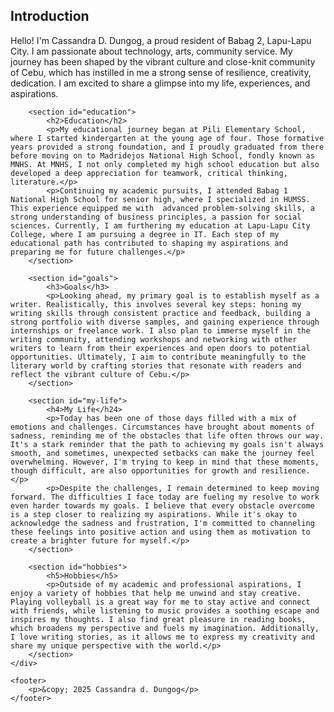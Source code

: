 <!DOCTYPE html>
<html lang="en">
<head>
    <meta charset="UTF-8">
    <meta name="viewport" content="width=device-width, initial-scale=1.0">
    <title>My Autobiography</title>
    <link rel="stylesheet" href="styles.css">
</head>

<body>
    <div class="container">
        <section id="introduction">
            <h1>Introduction</h1>
            <p>Hello! I'm Cassandra D. Dungog, a proud resident of Babag 2, Lapu-Lapu City. I am passionate about technology, arts, community service. My journey has been shaped by the vibrant culture and close-knit community of Cebu, which has instilled in me a strong sense of resilience, creativity, dedication. I am excited to share a glimpse into my life, experiences, and aspirations.</p>
        </section>

        <section id="education">
            <h2>Education</h2>
            <p>My educational journey began at Pili Elementary School, where I started kindergarten at the young age of four. Those formative years provided a strong foundation, and I proudly graduated from there before moving on to Madridejos National High School, fondly known as MNHS. At MNHS, I not only completed my high school education but also developed a deep appreciation for teamwork, critical thinking, literature.</p>
            <p>Continuing my academic pursuits, I attended Babag 1 National High School for senior high, where I specialized in HUMSS. This experience equipped me with  advanced problem-solving skills, a strong understanding of business principles, a passion for social sciences. Currently, I am furthering my education at Lapu-Lapu City College, where I am pursuing a degree in IT. Each step of my educational path has contributed to shaping my aspirations and preparing me for future challenges.</p>
        </section>

        <section id="goals">
            <h3>Goals</h3>
            <p>Looking ahead, my primary goal is to establish myself as a writer. Realistically, this involves several key steps: honing my writing skills through consistent practice and feedback, building a strong portfolio with diverse samples, and gaining experience through internships or freelance work. I also plan to immerse myself in the writing community, attending workshops and networking with other writers to learn from their experiences and open doors to potential opportunities. Ultimately, I aim to contribute meaningfully to the literary world by crafting stories that resonate with readers and reflect the vibrant culture of Cebu.</p>
        </section>

        <section id="my-life">
            <h4>My Life</h24>
            <p>Today has been one of those days filled with a mix of emotions and challenges. Circumstances have brought about moments of sadness, reminding me of the obstacles that life often throws our way. It's a stark reminder that the path to achieving my goals isn't always smooth, and sometimes, unexpected setbacks can make the journey feel overwhelming. However, I'm trying to keep in mind that these moments, though difficult, are also opportunities for growth and resilience.</p>
            <p>Despite the challenges, I remain determined to keep moving forward. The difficulties I face today are fueling my resolve to work even harder towards my goals. I believe that every obstacle overcome is a step closer to realizing my aspirations. While it's okay to acknowledge the sadness and frustration, I'm committed to channeling these feelings into positive action and using them as motivation to create a brighter future for myself.</p>
        </section>

        <section id="hobbies">
            <h5>Hobbies</h5>
            <p>Outside of my academic and professional aspirations, I enjoy a variety of hobbies that help me unwind and stay creative. Playing volleyball is a great way for me to stay active and connect with friends, while listening to music provides a soothing escape and inspires my thoughts. I also find great pleasure in reading books, which broadens my perspective and fuels my imagination. Additionally, I love writing stories, as it allows me to express my creativity and share my unique perspective with the world.</p>
        </section>
    </div>

    <footer>
        <p>&copy; 2025 Cassandra d. Dungog</p>
    </footer>
</body>
</html>
